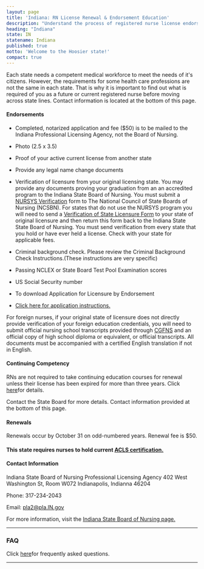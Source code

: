 ```yaml
---
layout: page
title: 'Indiana: RN License Renewal & Endorsement Education'
description: "Understand the process of registered nurse license endorsement, renewal, and continuing education in Indiana. Maintain your nursing license with ease."
heading: "Indiana"
state: IN
statename: Indiana
published: true
motto: 'Welcome to the Hoosier state!'
compact: true
---
```

       
Each state needs a competent medical workforce to meet the needs of it's
citizens. However, the requirements for some health care professions are
not the same in each state. That is why it is important to find out what
is required of you as a future or current registered nurse before moving
across state lines. Contact information is located at the bottom of this
page.

#### Endorsements

-   Completed, notarized application and fee (\$50) is to be mailed to
    the Indiana Professional Licensing Agency, not the Board of Nursing.

-   Photo (2.5 x 3.5)

-   Proof of your active current license from another state

-   Provide any legal name change documents

-   Verification of licensure from your original licensing state. You
    may provide any documents proving your graduation from an an
    accredited program to the Indiana State Board of Nursing. You must
    submit a [NURSYS Verification](https://www.nursys.com/) form to The
    National Council of State Boards of Nursing (NCSBN). For states that
    do not use the NURSYS program you will need to send a [Verification
    of State Licensure Form](https://www.in.gov/pla/nursing.htm) to your
    state of original licensure and then return this form back to the
    Indiana State State Board of Nursing. You must send verification
    from every state that you hold or have ever held a license. Check
    with your state for applicable fees.

-   Criminal background check. Please review the
    [](https://www.idfpr.com/renewals/ssn_afft.pdf)Criminal Background
    Check Instructions.(These instructions are very specific)

-   Passing NCLEX or State Board Test Pool Examination scores

-   US Social Security number

-   To download Application for Licensure by Endorsement
    [](https://forms.in.gov/Download.aspx?id=5715)

-   [Click here for application
    instructions.](https://www.in.gov/pla/2506.htm)

For foreign nurses, if your original state of licensure does not
directly provide verification of your foreign education credentials, you
will need to submit official nursing school transcripts provided through
[CGFNS](https://www.cgfns.org/) and an official copy of high school
diploma or equivalent, or official transcripts. All documents must be
accompanied with a certified English translation if not in English.

#### Continuing Competency

RNs are not required to take continuing education courses for renewal
unless their license has been expired for more than three years. Click
[here](https://www.in.gov/pla/2492.htm)for details.

Contact the State Board for more details. Contact information provided
at the bottom of this page.

#### Renewals

Renewals occur by October 31 on odd-numbered years. Renewal fee is \$50.

#### This state requires nurses to hold current [ACLS certification.](https://www.acls.net/indiana-acls-pals-bls)

#### Contact Information

Indiana State Board of Nursing
Professional Licensing Agency
402 West Washington St, Room W072
Indianapolis, Indianna
46204

Phone: 317-234-2043

Email: <pla2@pla.IN.gov>

For more information, visit the [Indiana State Board of Nursing
page.](https://www.in.gov/pla/nursing.htm)

* * * * *

### FAQ

Click [here](https://www.in.gov/pla/3416.htm)for frequently asked
questions.

* * * * *
